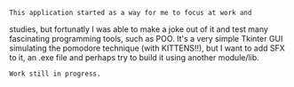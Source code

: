 	This application started as a way for me to focus at work and
studies, but fortunatly I was able to make a joke out of it and test many
fascinating programming tools, such as POO. It's a very simple Tkinter GUI 
simulating the pomodore technique (with KITTENS!!), but I want to add SFX 
to it, an .exe file and perhaps try to build it using another module/lib.

	Work still in progress.

